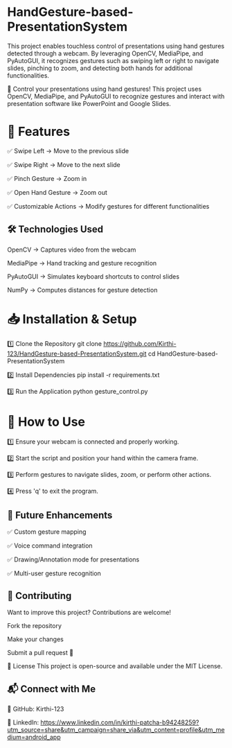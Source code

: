 # HandGesture-based-PresentationSystem
This project enables touchless control of presentations using hand gestures detected through a webcam. By leveraging OpenCV, MediaPipe, and PyAutoGUI, it recognizes gestures such as swiping left or right to navigate slides, pinching to zoom, and detecting both hands for additional functionalities.

🚀 Control your presentations using hand gestures! This project uses OpenCV, MediaPipe, and PyAutoGUI to recognize gestures and interact with presentation software like PowerPoint and Google Slides.

# 📌 Features
✅ Swipe Left → Move to the previous slide

✅ Swipe Right → Move to the next slide

✅ Pinch Gesture → Zoom in

✅ Open Hand Gesture → Zoom out

✅ Customizable Actions → Modify gestures for different functionalities


## 🛠 Technologies Used
OpenCV → Captures video from the webcam

MediaPipe → Hand tracking and gesture recognition

PyAutoGUI → Simulates keyboard shortcuts to control slides

NumPy → Computes distances for gesture detection

# 📥 Installation & Setup

1️⃣ Clone the Repository
git clone https://github.com/Kirthi-123/HandGesture-based-PresentationSystem.git
cd HandGesture-based-PresentationSystem

2️⃣ Install Dependencies
pip install -r requirements.txt

3️⃣ Run the Application
python gesture_control.py

# 🎯 How to Use
1️⃣ Ensure your webcam is connected and properly working.

2️⃣ Start the script and position your hand within the camera frame.

3️⃣ Perform gestures to navigate slides, zoom, or perform other actions.

4️⃣ Press 'q' to exit the program.

## 🔧 Future Enhancements
✅ Custom gesture mapping

✅ Voice command integration

✅ Drawing/Annotation mode for presentations

✅ Multi-user gesture recognition

## 🤝 Contributing
Want to improve this project? Contributions are welcome!

Fork the repository

Make your changes

Submit a pull request 🚀

📄 License
This project is open-source and available under the MIT License.

## 📬 Connect with Me

🔗 GitHub: Kirthi-123

🔗 LinkedIn: https://www.linkedin.com/in/kirthi-patcha-b94248259?utm_source=share&utm_campaign=share_via&utm_content=profile&utm_medium=android_app
